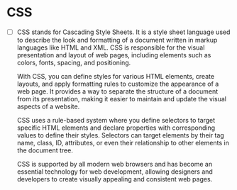 # CSS 
- [ ] CSS stands for Cascading Style Sheets. It is a style sheet language used to describe the look and formatting of a document written in markup languages like HTML and XML. CSS is responsible for the visual presentation and layout of web pages, including elements such as colors, fonts, spacing, and positioning.

  With CSS, you can define styles for various HTML elements, create layouts, and apply formatting rules to customize the appearance of a web page. It provides a way to separate the structure of a document from its presentation, making it easier to maintain and update the visual aspects of a website.

  CSS uses a rule-based system where you define selectors to target specific HTML elements and declare properties with corresponding values to define their styles. Selectors can target elements by their tag name, class, ID, attributes, or even their relationship to other elements in the document tree.

  CSS is supported by all modern web browsers and has become an essential technology for web development, allowing designers and developers to create visually appealing and consistent web pages.